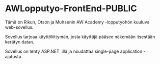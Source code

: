 # AWLopputyo-FrontEnd-PUBLIC

Tämä on Rikun, Otson ja Muhsenin AW Academy -lopputyöhön kuuluva web-sovellus.

Sovellus tarjoaa käyttöliittymän, josta käyttäjä pääsee näkemään itsestään kerätyn datan.

Sovellus on tehty ASP.NET :illä ja noudattaa single-page application -ajatusta.
